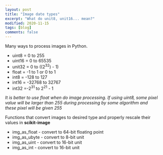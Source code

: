 ```yaml
---
layout: post
title: "Image date types"
excerpt: "What do unit8, unit16... mean?"
modified: 2020-11-15
tags: [blog]
comments: false
---
```

Many ways to process images in Python.
 
- uint8 = 0 to 255  
- uint16 = 0 to 65535  
- unit32 = 0 to ((2<sup>32</sup>) - 1)  
- float = -1 to 1 or 0 to 1  
- int8 = -128 to 127  
- int16 = -32768 to 32767  
- int32 =-2<sup>31</sup> to 2<sup>21</sup> - 1  

*It is better to use float when do image processing. If using uint8, some pixel value will be larger than 255 during processing by some algorithm and these pixel will be given 255*

Functions that convert images to desired type and properly rescale their values in **scikit-image**

- img_as_float - convert to 64-bit floating point 
- img_as_ubyte - convert to 8-bit unit  
- img_as_uint - convert to 16-bit unit
- img_as_int - convert to 16-bit unit  